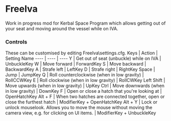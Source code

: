# FreeIva

Work in progress mod for Kerbal Space Program which allows getting out of your seat and moving around the vessel while on IVA.

### Controls
These can be customised by editing FreeIva\settings.cfg.
Keys | Action | Setting Name
---- | ---- | ----
Y | Get out of seat (unbuckle) while on IVA | UnbuckleKey
W | Move forward | ForwardKey
S | Move backward | BackwardKey
A | Strafe left | LeftKey
D | Strafe right | RightKey
Space | Jump | JumpKey
Q | Roll counterclockwise (when in low gravity) | RollCCWKey
E | Roll clockwise (when in low gravity) | RollCWKey
Left Shift | Move upwards (when in low gravity) | UpKey
Ctrl | Move downwards (when in low gravity) | DownKey
F | Open or close a hatch that you're looking at | OpenHatchKey
Alt + F | When two hatches are connected together, open or close the furthest hatch | ModifierKey + OpenHatchKey
Alt + Y | Lock or unlock mouselook. Allows you to move the mouse without moving the camera view, e.g. for clicking on UI items. | ModifierKey + UnbuckleKey
